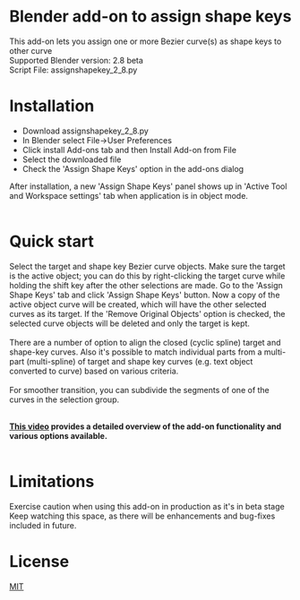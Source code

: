 # Blender add-on to assign shape keys<br>
This add-on lets you assign one or more Bezier curve(s) as shape keys to other curve<br>
Supported Blender version: 2.8 beta <br>
Script File: assignshapekey_2_8.py <br>

# Installation
- Download assignshapekey_2_8.py
- In Blender select File->User Preferences
- Click install Add-ons tab and then Install Add-on from File
- Select the downloaded file
- Check the 'Assign Shape Keys' option in the add-ons dialog <br>
  
After installation, a new 'Assign Shape Keys' panel shows up in 'Active Tool and Workspace settings' tab when application is in object mode. <br><br>

# Quick start
Select the target and shape key Bezier curve objects. Make sure the target is the active object; you can do this by right-clicking the target curve while holding the shift key after the other selections are made. Go to the 'Assign Shape Keys' tab and click 'Assign Shape Keys' button. Now a copy of the active object curve will be created, which will have the other selected curves as its target. If the 'Remove Original Objects' option is checked, the selected curve objects will be deleted and only the target is kept. <br><br>
There are a number of option to align the closed (cyclic spline) target and shape-key curves. Also it's possible to match individual parts from a multi-part (multi-spline) of target and shape key curves (e.g. text object converted to curve) based on various criteria.<br><br>
For smoother transition, you can subdivide the segments of one of the curves in the selection group.<br><br>

<b><a href= https://youtu.be/1pDd_GgsfSM> This video</a> provides a detailed overview of the add-on functionality and various options available.<br><br></b>

# Limitations
Exercise caution when using this add-on in production as it's in beta stage<br>
Keep watching this space, as there will be enhancements and bug-fixes included in future.<br>

# License
<a href=https://github.com/Shriinivas/assignshapekey/blob/master/LICENSE>MIT</a>
